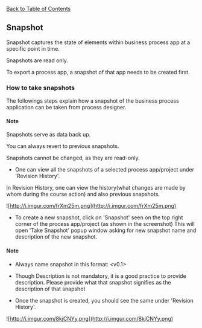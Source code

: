 [Back to Table of Contents](TableOfContents.md)

## Snapshot ##
Snapshot captures the state of elements within business process app at a specific point in time.

Snapshots are read only.

To export a process app, a snapshot of that app needs to be created first.

### How to take snapshots ###
The followings steps explain how a snapshot of the business process application can be taken from process designer.

#### Note ####
Snapshots serve as data back up.

You can always revert to previous snapshots.

Snapshots cannot be changed, as they are read-only.

  * One can view all the snapshots of a selected process app/project under 'Revision History'.

In Revision History, one can view the history(what changes are made by whom during the course action) and also previous snapshots.

![http://i.imgur.com/frXm25m.png](http://i.imgur.com/frXm25m.png)

  * To create a new snapshot, click on 'Snapshot' seen on the top right corner of the process app/project (as shown in the screenshot)
This will open 'Take Snapshot' popup window asking for new snapshot name and description of the new snapshot.

#### Note ####
  * Always name snapshot in this format:  <v0.1>
  * Though Description is not mandatory, it is a good practice to provide description. Please provide what that snapshot signifies as the description of that snapshot

  * Once the snapshot is created, you should see the same under 'Revision History'.

![http://i.imgur.com/8kjCNYy.png](http://i.imgur.com/8kjCNYy.png)